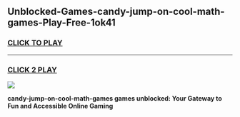 
## Unblocked-Games-candy-jump-on-cool-math-games-Play-Free-1ok41
<h3>
<a href="https://premium76.site?title=candy-jump-on-cool-math-games&ref=22A">CLICK TO PLAY</a></h3>
<hr>

<h3>
<a href="https://premium76.site?title=candy-jump-on-cool-math-games&ref=22A">CLICK 2 PLAY</a>
  
</h3>

<a href="https://premium76.site?title=candy-jump-on-cool-math-games&ref=22A"><img src="https://clearcache.store/games.png"></a>


**candy-jump-on-cool-math-games games unblocked: Your Gateway to Fun and Accessible Online Gaming**
